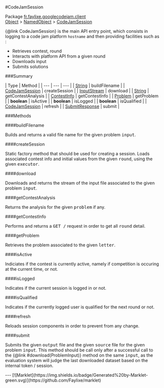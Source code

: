 #CodeJamSession

Package [fr.faylixe.googlecodejam.client](README.md)<br>
[Object](../../../java/langObject.md) > [NamedObject](/commonNamedObject.md) > [CodeJamSession](CodeJamSession.md)

{@link CodeJamSession} is the main API entry point, which consists
 in logging to a code jam platform ``hostname`` and then providing
 facilities such as :
 <br>
 * Retrieves contest, round
 * Interacts with platform API from a given round
 * Downloads input
 * Submits solutions

###Summary


| Type | Method |
| --- | --- | --- |
| [String](../../../java/langString.md) | buildFilename |
| [CodeJamSession](CodeJamSession.md) | createSession |
| [InputStream](../../../java/ioInputStream.md) | download |
| [String](../../../java/langString.md) | getContestAnalysis |
| [ContestInfo](/webserviceContestInfo.md) | getContestInfo |
| [Problem](/webserviceProblem.md) | getProblem |
| **boolean** | isActive |
| **boolean** | isLogged |
| **boolean** | isQualified |
| [CodeJamSession](CodeJamSession.md) | refresh |
| [SubmitResponse](/webserviceSubmitResponse.md) | submit |

###Methods

####buildFilename

<p>Builds and returns a valid file name
 for the given problem <tt>input</tt>.</p>
####createSession

<p>Static factory method that should be used for creating a session.
 Loads associated contest info and initial values from the given
 <tt>round</tt>, using the given <tt>executor</tt>.</p>
####download

<p>Downloads and returns the stream of the
 input file associated to the given problem
 <tt>input</tt>.</p>
####getContestAnalysis

<p>Returns the analysis for the given
 <tt>problem</tt> if any.</p>
####getContestInfo

<p>Performs and returns a <tt>GET /</tt> request
 in order to get all <tt>round</tt> detail.</p>
####getProblem

<p>Retrieves the problem associated
 to the given <tt>letter</tt>.</p>
####isActive

<p>Indiciates if the contest is currently active,
 namely if competition is occuring at the current
 time, or not.</p>
####isLogged

<p>Indicates if the current session is logged in or not.</p>
####isQualified

<p>Indicates if the currently logged user is qualified
 for the next round or not.</p>
####refresh

<p>Reloads session components in order to prevent from any change.</p>
####submit

<p>Submits the given <tt>output</tt> file and the
 given <tt>source</tt> file for the given problem
 <tt>input</tt>. This method should be call only
 after a successful call to the {@link #download(ProblemInput)}
 method on the same <tt>input</tt>, as the evaluation
 system will judge the last downloaded dataset
 based on the internal token / session.</p>
---
[![Marklet](https://img.shields.io/badge/Generated%20by-Marklet-green.svg)](https://github.com/Faylixe/marklet)